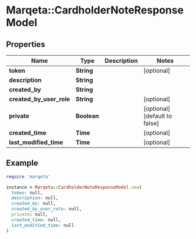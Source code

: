 # Marqeta::CardholderNoteResponseModel

## Properties

| Name | Type | Description | Notes |
| ---- | ---- | ----------- | ----- |
| **token** | **String** |  | [optional] |
| **description** | **String** |  |  |
| **created_by** | **String** |  |  |
| **created_by_user_role** | **String** |  | [optional] |
| **private** | **Boolean** |  | [optional][default to false] |
| **created_time** | **Time** |  | [optional] |
| **last_modified_time** | **Time** |  | [optional] |

## Example

```ruby
require 'marqeta'

instance = Marqeta::CardholderNoteResponseModel.new(
  token: null,
  description: null,
  created_by: null,
  created_by_user_role: null,
  private: null,
  created_time: null,
  last_modified_time: null
)
```

